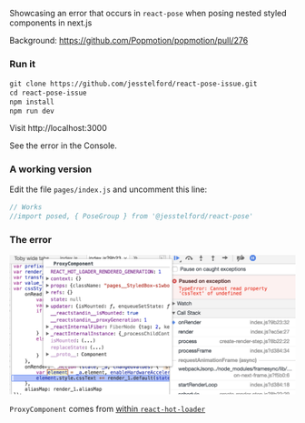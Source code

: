 Showcasing an error that occurs in `react-pose` when posing nested styled
components in next.js

Background: https://github.com/Popmotion/popmotion/pull/276

### Run it

```
git clone https://github.com/jesstelford/react-pose-issue.git
cd react-pose-issue
npm install
npm run dev
```

Visit http://localhost:3000

See the error in the Console.

### A working version

Edit the file `pages/index.js` and uncomment this line:

```javascript
// Works
//import posed, { PoseGroup } from '@jesstelford/react-pose'
```

### The error

![The error](./error.png)

`ProxyComponent` comes from [within `react-hot-loader`](https://github.com/gaearon/react-hot-loader/blob/36e8ac7ed16fd8d0f22c153688aa445cde4504cc/src/proxy/utils.js#L75)
